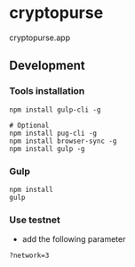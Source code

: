 # cryptopurse
cryptopurse.app

## Development
### Tools installation
```
npm install gulp-cli -g

# Optional
npm install pug-cli -g
npm install browser-sync -g
npm install gulp -g
```

### Gulp
```
npm install
gulp
```

### Use testnet
- add the following parameter

```
?network=3
```
